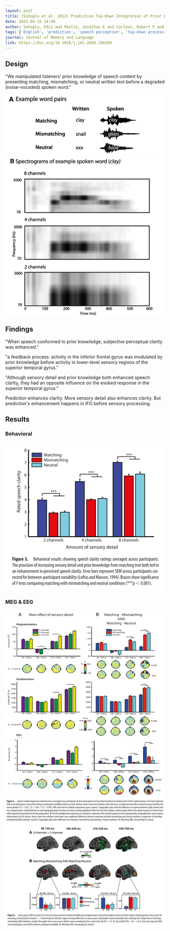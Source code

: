 ```yaml
---
layout: post
title: (Sohoglu et al. 2012) Predictive Top-Down Integration of Prior Knowledge during Speech Perception
date: 2022-04-16 14:50
author: Sohoglu, Ediz and Peelle, Jonathan E and Carlyon, Robert P and Davis, Matthew H
tags: ['English', 'prediction', 'speech perception', 'top-down processing', 'noise-vocoded speech', 'EEG', 'ERP', 'N1', 'MEG', 'ERF']
journal: Journal of Memory and Language
link: https://doi.org/10.1016/j.jml.2020.104169
---
```


## Design

"We manipulated listeners’ prior knowledge of speech content by presenting matching, mismatching, or neutral written text before a degraded (noise-vocoded) spoken word."

![design1](/img/articles-phd/sohoglu-2012-1.png)
![design2](/img/articles-phd/sohoglu-2012-2.png)

## Findings

"When speech conformed to prior knowledge, subjective perceptual clarity was enhanced."

"a feedback process: activity in the inferior frontal gyrus was modulated by prior knowledge before activity in lower-level sensory regions of the superior temporal gyrus."

"Although sensory detail and prior knowledge both enhanced speech clarity, they had an opposite influence on the evoked response in the superior temporal gyrus."
	
Prediction enhances clarity. More sensory detail also enhances clarity. But prediction's enhancement happens in IFG before sensory processing. 

## Results

### Behavioral

![results1](/img/articles-phd/sohoglu-2012-3.png)

### MEG & EEG

![results2](/img/articles-phd/sohoglu-2012-4.png)
![results3](/img/articles-phd/sohoglu-2012-5.png)
![results4](/img/articles-phd/sohoglu-2012-6.png)
![results5](/img/articles-phd/sohoglu-2012-7.png)